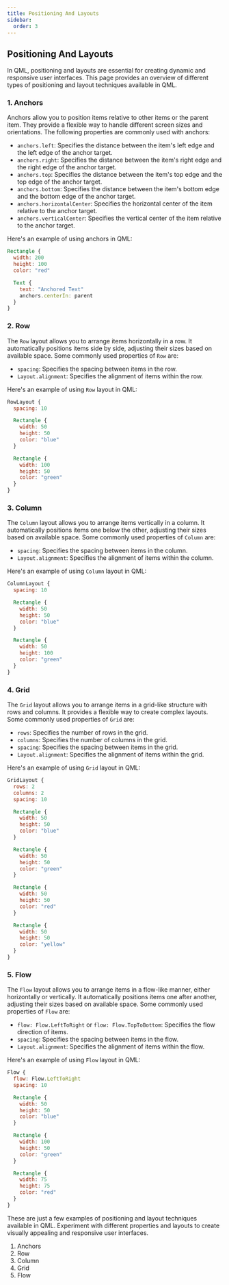 ```yaml
---
title: Positioning And Layouts
sidebar:
  order: 3
---
```

## Positioning And Layouts

In QML, positioning and layouts are essential for creating dynamic and responsive user interfaces. This page provides an overview of different types of positioning and layout techniques available in QML.

### 1. Anchors

Anchors allow you to position items relative to other items or the parent item. They provide a flexible way to handle different screen sizes and orientations. The following properties are commonly used with anchors:

- `anchors.left`: Specifies the distance between the item's left edge and the left edge of the anchor target.
- `anchors.right`: Specifies the distance between the item's right edge and the right edge of the anchor target.
- `anchors.top`: Specifies the distance between the item's top edge and the top edge of the anchor target.
- `anchors.bottom`: Specifies the distance between the item's bottom edge and the bottom edge of the anchor target.
- `anchors.horizontalCenter`: Specifies the horizontal center of the item relative to the anchor target.
- `anchors.verticalCenter`: Specifies the vertical center of the item relative to the anchor target.

Here's an example of using anchors in QML:

```qml
Rectangle {
  width: 200
  height: 100
  color: "red"

  Text {
    text: "Anchored Text"
    anchors.centerIn: parent
  }
}
```

### 2. Row

The `Row` layout allows you to arrange items horizontally in a row. It automatically positions items side by side, adjusting their sizes based on available space. Some commonly used properties of `Row` are:

- `spacing`: Specifies the spacing between items in the row.
- `Layout.alignment`: Specifies the alignment of items within the row.

Here's an example of using `Row` layout in QML:

```qml
RowLayout {
  spacing: 10

  Rectangle {
    width: 50
    height: 50
    color: "blue"
  }

  Rectangle {
    width: 100
    height: 50
    color: "green"
  }
}
```

### 3. Column

The `Column` layout allows you to arrange items vertically in a column. It automatically positions items one below the other, adjusting their sizes based on available space. Some commonly used properties of `Column` are:

- `spacing`: Specifies the spacing between items in the column.
- `Layout.alignment`: Specifies the alignment of items within the column.

Here's an example of using `Column` layout in QML:

```qml
ColumnLayout {
  spacing: 10

  Rectangle {
    width: 50
    height: 50
    color: "blue"
  }

  Rectangle {
    width: 50
    height: 100
    color: "green"
  }
}
```

### 4. Grid

The `Grid` layout allows you to arrange items in a grid-like structure with rows and columns. It provides a flexible way to create complex layouts. Some commonly used properties of `Grid` are:

- `rows`: Specifies the number of rows in the grid.
- `columns`: Specifies the number of columns in the grid.
- `spacing`: Specifies the spacing between items in the grid.
- `Layout.alignment`: Specifies the alignment of items within the grid.

Here's an example of using `Grid` layout in QML:

```qml
GridLayout {
  rows: 2
  columns: 2
  spacing: 10

  Rectangle {
    width: 50
    height: 50
    color: "blue"
  }

  Rectangle {
    width: 50
    height: 50
    color: "green"
  }

  Rectangle {
    width: 50
    height: 50
    color: "red"
  }

  Rectangle {
    width: 50
    height: 50
    color: "yellow"
  }
}
```

### 5. Flow

The `Flow` layout allows you to arrange items in a flow-like manner, either horizontally or vertically. It automatically positions items one after another, adjusting their sizes based on available space. Some commonly used properties of `Flow` are:

- `flow: Flow.LeftToRight` or `flow: Flow.TopToBottom`: Specifies the flow direction of items.
- `spacing`: Specifies the spacing between items in the flow.
- `Layout.alignment`: Specifies the alignment of items within the flow.

Here's an example of using `Flow` layout in QML:

```qml
Flow {
  flow: Flow.LeftToRight
  spacing: 10

  Rectangle {
    width: 50
    height: 50
    color: "blue"
  }

  Rectangle {
    width: 100
    height: 50
    color: "green"
  }

  Rectangle {
    width: 75
    height: 75
    color: "red"
  }
}
```

These are just a few examples of positioning and layout techniques available in QML. Experiment with different properties and layouts to create visually appealing and responsive user interfaces.

1. Anchors
2. Row
3. Column
4. Grid
5. Flow
